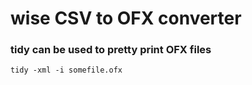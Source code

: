 # wise CSV to OFX converter


### tidy can be used to pretty print OFX files

    tidy -xml -i somefile.ofx
